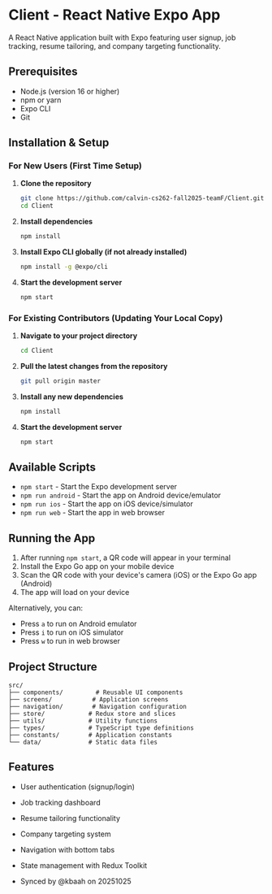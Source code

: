 # Client - React Native Expo App

A React Native application built with Expo featuring user signup, job tracking, resume tailoring, and company targeting functionality.

## Prerequisites

- Node.js (version 16 or higher)
- npm or yarn
- Expo CLI
- Git

## Installation & Setup

### For New Users (First Time Setup)

1. **Clone the repository**
   ```bash
   git clone https://github.com/calvin-cs262-fall2025-teamF/Client.git
   cd Client
   ```

2. **Install dependencies**
   ```bash
   npm install
   ```

3. **Install Expo CLI globally (if not already installed)**
   ```bash
   npm install -g @expo/cli
   ```

4. **Start the development server**
   ```bash
   npm start
   ```

### For Existing Contributors (Updating Your Local Copy)

1. **Navigate to your project directory**
   ```bash
   cd Client
   ```

2. **Pull the latest changes from the repository**
   ```bash
   git pull origin master
   ```

3. **Install any new dependencies**
   ```bash
   npm install
   ```

4. **Start the development server**
   ```bash
   npm start
   ```

## Available Scripts

- `npm start` - Start the Expo development server
- `npm run android` - Start the app on Android device/emulator
- `npm run ios` - Start the app on iOS device/simulator
- `npm run web` - Start the app in web browser

## Running the App

1. After running `npm start`, a QR code will appear in your terminal
2. Install the Expo Go app on your mobile device
3. Scan the QR code with your device's camera (iOS) or the Expo Go app (Android)
4. The app will load on your device

Alternatively, you can:
- Press `a` to run on Android emulator
- Press `i` to run on iOS simulator
- Press `w` to run in web browser

## Project Structure

```
src/
├── components/         # Reusable UI components
├── screens/           # Application screens
├── navigation/        # Navigation configuration
├── store/            # Redux store and slices
├── utils/            # Utility functions
├── types/            # TypeScript type definitions
├── constants/        # Application constants
└── data/             # Static data files
```

## Features

- User authentication (signup/login)
- Job tracking dashboard
- Resume tailoring functionality
- Company targeting system
- Navigation with bottom tabs
- State management with Redux Toolkit

- Synced by @kbaah on 20251025

